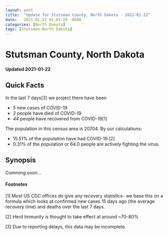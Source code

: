 ```yaml
---
layout: post
title:  "Update for Stutsman County, North Dakota - 2021-01-22"
date:   2021-01-22 01:01:29 -0600
categories: [North Dakota]
tags: [Stutsman-North Dakota]
---
```


# Stutsman County, North Dakota
#### Updated 2021-01-22

## Quick Facts

In the last 7 days[3] we project there have been
- *5* new cases of COVID-19
- *2* people have died of COVID-19
- *44* people have recovered from COVID-19[1]

The population in this census area is 20704. By our calculations:
- 15.51% of the population have had COVID-19.[2]
- 0.31% of the population or 64.0 people are actively fighting the virus.

## Synopsis

Comming soon...


#### Footnotes

[1] Most US CDC offices do give any recovery statistics- we base this on a formula which looks at confirmed new cases
15 days ago (the average recovery time) and deaths over the last 7 days.

[2] Herd Immunity is thought to take effect at around ~70-80%

[3] Due to reporting delays, this data may be incomplete.
 
    